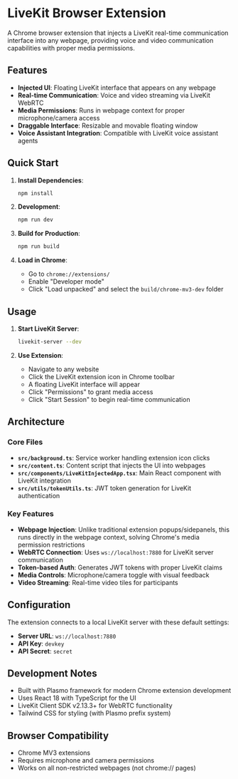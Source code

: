# LiveKit Browser Extension

A Chrome browser extension that injects a LiveKit real-time communication interface into any webpage, providing voice and video communication capabilities with proper media permissions.

## Features

- **Injected UI**: Floating LiveKit interface that appears on any webpage
- **Real-time Communication**: Voice and video streaming via LiveKit WebRTC
- **Media Permissions**: Runs in webpage context for proper microphone/camera access
- **Draggable Interface**: Resizable and movable floating window
- **Voice Assistant Integration**: Compatible with LiveKit voice assistant agents

## Quick Start

1. **Install Dependencies**:
   ```bash
   npm install
   ```

2. **Development**:
   ```bash
   npm run dev
   ```

3. **Build for Production**:
   ```bash
   npm run build
   ```

4. **Load in Chrome**:
   - Go to `chrome://extensions/`
   - Enable "Developer mode"
   - Click "Load unpacked" and select the `build/chrome-mv3-dev` folder

## Usage

1. **Start LiveKit Server**:
   ```bash
   livekit-server --dev
   ```

2. **Use Extension**:
   - Navigate to any website
   - Click the LiveKit extension icon in Chrome toolbar
   - A floating LiveKit interface will appear
   - Click "Permissions" to grant media access
   - Click "Start Session" to begin real-time communication

## Architecture

### Core Files

- **`src/background.ts`**: Service worker handling extension icon clicks
- **`src/content.ts`**: Content script that injects the UI into webpages
- **`src/components/LiveKitInjectedApp.tsx`**: Main React component with LiveKit integration
- **`src/utils/tokenUtils.ts`**: JWT token generation for LiveKit authentication

### Key Features

- **Webpage Injection**: Unlike traditional extension popups/sidepanels, this runs directly in the webpage context, solving Chrome's media permission restrictions
- **WebRTC Connection**: Uses `ws://localhost:7880` for LiveKit server communication
- **Token-based Auth**: Generates JWT tokens with proper LiveKit claims
- **Media Controls**: Microphone/camera toggle with visual feedback
- **Video Streaming**: Real-time video tiles for participants

## Configuration

The extension connects to a local LiveKit server with these default settings:

- **Server URL**: `ws://localhost:7880`
- **API Key**: `devkey`
- **API Secret**: `secret`

## Development Notes

- Built with Plasmo framework for modern Chrome extension development
- Uses React 18 with TypeScript for the UI
- LiveKit Client SDK v2.13.3+ for WebRTC functionality
- Tailwind CSS for styling (with Plasmo prefix system)

## Browser Compatibility

- Chrome MV3 extensions
- Requires microphone and camera permissions
- Works on all non-restricted webpages (not chrome:// pages)
